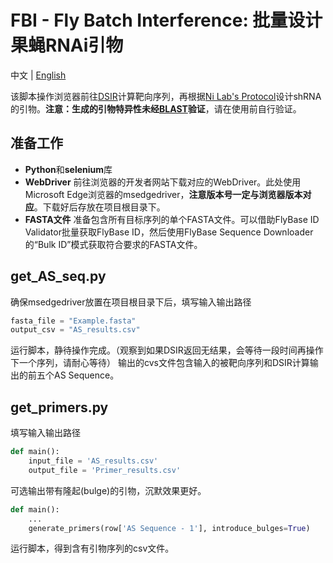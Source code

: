 # FBI - Fly Batch Interference: 批量设计果蝇RNAi引物

中文 | [English](/README-en.md)

该脚本操作浏览器前往[DSIR](http://biodev.cea.fr/DSIR/DSIR.html)计算靶向序列，再根据[Ni Lab's Protocol](http://www.bio-protocol.org/e3158)设计shRNA的引物。**注意：生成的引物特异性未经[BLAST](https://flybase.org/blast/)验证**，请在使用前自行验证。

## 准备工作
- **Python**和**selenium**库
- **WebDriver**
    前往浏览器的开发者网站下载对应的WebDriver。此处使用Microsoft Edge浏览器的msedgedriver，**注意版本号一定与浏览器版本对应**。下载好后存放在项目根目录下。
- **FASTA文件**
    准备包含所有目标序列的单个FASTA文件。可以借助FlyBase  ID Validator批量获取FlyBase ID，然后使用FlyBase  Sequence Downloader的“Bulk ID”模式获取符合要求的FASTA文件。

## get_AS_seq.py
确保msedgedriver放置在项目根目录下后，填写输入输出路径
```python
fasta_file = "Example.fasta"
output_csv = "AS_results.csv"
```
运行脚本，静待操作完成。（观察到如果DSIR返回无结果，会等待一段时间再操作下一个序列，请耐心等待）
输出的cvs文件包含输入的被靶向序列和DSIR计算输出的前五个AS Sequence。

## get_primers.py
填写输入输出路径
```python
def main():
    input_file = 'AS_results.csv'
    output_file = 'Primer_results.csv'
```
可选输出带有隆起(bulge)的引物，沉默效果更好。
```python
def main():
    ...
    generate_primers(row['AS Sequence - 1'], introduce_bulges=True)
```
运行脚本，得到含有引物序列的csv文件。
